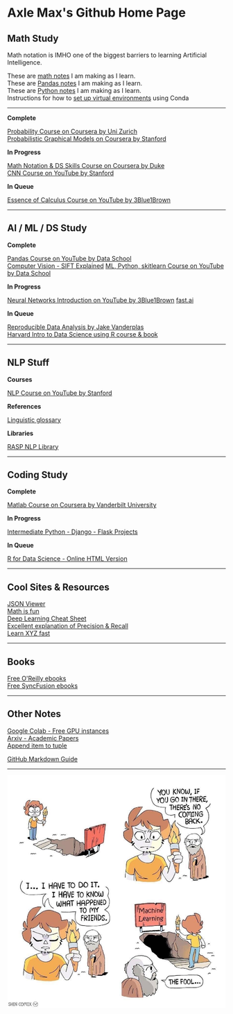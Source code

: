 # Axle Max's Github Home Page

## Math Study

Math notation is IMHO one of the biggest barriers to learning Artificial Intelligence.  

These are [math notes](pages/math.md) I am making as I learn.   
These are [Pandas notes](pages/pandas.md) I am making as I learn.   
These are [Python notes](pages/python.md) I am making as I learn.  
Instructions for how to [set up virtual environments](pages/conda.md) using Conda

---

__Complete__

[Probability Course on Coursera by Uni Zurich](https://www.coursera.org/learn/introductiontoprobability)  
[Probabilistic Graphical Models on Coursera by Stanford](https://www.coursera.org/learn/probabilistic-graphical-models/lecture/xUr0h/overview-and-motivation)  

__In Progress__  

[Math Notation & DS Skills Course on Coursera by Duke](https://www.coursera.org/learn/datasciencemathskills/home/welcome)  
[CNN Course on YouTube by Stanford](https://www.youtube.com/playlist?list=PL3FW7Lu3i5JvHM8ljYj-zLfQRF3EO8sYv)  

__In Queue__  

[Essence of Calculus Course on YouTube by 3Blue1Brown](https://www.youtube.com/playlist?list=PLZHQObOWTQDMsr9K-rj53DwVRMYO3t5Yr)


--- 

## AI / ML / DS Study

__Complete__

[Pandas Course on YouTube by Data School](https://www.youtube.com/playlist?list=PL5-da3qGB5IBITZj_dYSFqnd_15JgqwA6)   
[Computer Vision - SIFT Explained](http://aishack.in/tutorials/sift-scale-invariant-feature-transform-log-approximation/)
[ML, Python, skitlearn Course on YouTube by Data School](https://www.youtube.com/playlist?list=PL5-da3qGB5ICeMbQuqbbCOQWcS6OYBr5A)  

__In Progress__  

[Neural Networks Introduction on YouTube by 3Blue1Brown](https://www.youtube.com/playlist?list=PLZHQObOWTQDNU6R1_67000Dx_ZCJB-3pi)
[fast.ai](course.fast.ai)

__In Queue__  

[Reproducible Data Analysis by Jake Vanderplas](https://www.youtube.com/playlist?list=PLYCpMb24GpOC704uO9svUrihl-HY1tTJJ)  
[Harvard Intro to Data Science using R course & book](https://rafalab.github.io/dsbook/)  


---

## NLP Stuff  

__Courses__

[NLP Course on YouTube by Stanford](https://www.youtube.com/playlist?list=PL3FW7Lu3i5Jsnh1rnUwq_TcylNr7EkRe6)  

__References__  

[Linguistic glossary](https://www.uni-due.de/ELE/LinguisticGlossary.html)

__Libraries__

[RASP NLP Library](http://users.sussex.ac.uk/~johnca/rasp/)

---  

## Coding Study  

__Complete__

[Matlab Course on Coursera by Vanderbilt University](https://www.coursera.org/learn/matlab/home/welcome) 

__In Progress__  

[Intermediate Python - Django - Flask Projects](https://www.udemy.com/projects-in-python-for-intermediate-build-python-projects/learn/v4/overview)

__In Queue__  
 
[R for Data Science - Online HTML Version](http://r4ds.had.co.nz/)

---
## Cool Sites & Resources

[JSON Viewer](http://jsonviewer.stack.hu/)  
[Math is fun](https://www.mathsisfun.com)   
[Deep Learning Cheat Sheet](https://hackernoon.com/deep-learning-cheat-sheet-25421411e460)   
[Excellent explanation of Precision & Recall](https://www.youtube.com/watch?v=o9A4e7zopu8)  
[Learn XYZ fast](https://learnxinyminutes.com/docs/python3/)

---
## Books

[Free O'Reilly ebooks](https://www.oreilly.com/data/free/)  
[Free SyncFusion ebooks](https://www.syncfusion.com/ebooks/)  

---

## Other Notes

[Google Colab - Free GPU instances](https://colab.research.google.com/)  
[Arxiv - Academic Papers](https://arxiv.org/list/cs.AI/recent)    
[Append item to tuple](https://stackoverflow.com/questions/16730339/python-add-item-to-the-tuple)  

[GitHub Markdown Guide](https://guides.github.com/features/mastering-markdown/)  

---
![](/img/AIML_Funny.jpeg)
